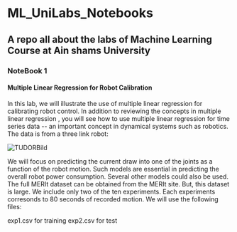 # ML_UniLabs_Notebooks
## A repo all about the labs of Machine Learning Course at Ain shams University 

### NoteBook 1
#### Multiple Linear Regression for Robot Calibration
In this lab, we will illustrate the use of multiple linear regression for calibrating robot control. In addition to reviewing the concepts in multiple linear regression , you will see how to use multiple linear regression for time series data -- an important concept in dynamical systems such as robotics.
The data is from a three link robot:

![TUDORBild](https://github.com/ElecSpartan/ML_UniLabs_Notebooks/assets/112751175/190700dd-e154-4044-84a0-ddea8784ac88)

We will focus on predicting the current draw into one of the joints as a function of the robot motion. Such models are essential in predicting the overall robot power consumption. Several other models could also be used.
The full MERIt dataset can be obtained from the MERIt site. But, this dataset is large. We include only two of the ten experiments. Each experiments corresonds to 80 seconds of recorded motion. We will use the following files:

exp1.csv for training
exp2.csv for test
